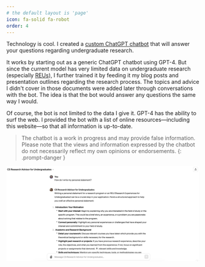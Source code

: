 ```yaml
---
# the default layout is 'page'
icon: fa-solid fa-robot
order: 4
---
```


Technology is cool. I created a [custom ChatGPT chatbot](https://chat.openai.com/g/g-rd9HDFH4j-cs-research-advisor-for-undergraduates) that will answer your questions regarding undergraduate research.

It works by starting out as a generic ChatGPT chatbot using GPT-4. But since the current model has very limited data on undergraduate research (especially [REUs](/posts/where-to-find-undergraduate-computer-science-research-programs/)), I further trained it by feeding it my blog posts and presentation outlines regarding the research process. The topics and advice I didn't cover in those documents were added later through conversations with the bot. The idea is that the bot would answer any questions the same way I would.

Of course, the bot is not limited to the data I give it. GPT-4 has the ability to surf the web. I provided the bot with a list of online resources—including this website—so that all information is up-to-date.

> The chatbot is a work in progress and may provide false information. Please note that the views and information expressed by the chatbot do not necessarily reflect my own opinions or endorsements.
{: .prompt-danger }

![bot example conversation](/assets/img/gpt.png)
